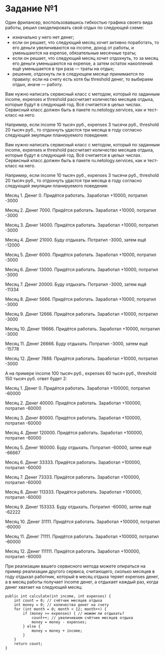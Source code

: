 # Задание №1 

Один фрилансер, воспользовавшись гибкостью графика своего вида работы, решил смоделировать свой отдых по следующей схеме:

- изначально у него нет денег;
- если он решает, что следующий месяц хочет активно поработать, то его деньги увеличиваются на income, доход от работы, и уменьшаются на expense, обязательные месячные траты;
- если он решает, что следующий месяц хочет отдохнуть, то за месяц его деньги уменьшаются на expense, а затем остаток накоплений ещё уменьшается в три раза — траты на отдых;
- решение, отдохнуть ли в следующем месяце принимается по правилу: если на счету есть хотя бы threshold денег, то выбираем отдых, иначе — работу.

Вам нужно написать сервисный класс с методом, который по заданным income, expenses и threshold рассчитает количество месяцев отдыха, которые будут в следующий год. Всё считается в целых числах. Сервисный класс должен быть в пакете ru.netology.services, как и тест-класс на него.

Например, если income 10 тысяч руб., expenses 3 тысячи руб., threshold 20 тысяч руб., то отдохнуть удастся три месяца в году согласно следующей эмуляции планируемого поведения:


Вам нужно написать сервисный класс с методом, который по заданным income, expenses и threshold рассчитает количество месяцев отдыха, которые будут в следующий год. Всё считается в целых числах. Сервисный класс должен быть в пакете ru.netology.services, как и тест-класс на него.

Например, если income 10 тысяч руб., expenses 3 тысячи руб., threshold 20 тысяч руб., то отдохнуть удастся три месяца в году согласно следующей эмуляции планируемого поведения:

Месяц 1. Денег 0. Придётся работать. Заработал +10000, потратил -3000

Месяц 2. Денег 7000. Придётся работать. Заработал +10000, потратил -3000

Месяц 3. Денег 14000. Придётся работать. Заработал +10000, потратил -3000

Месяц 4. Денег 21000. Буду отдыхать. Потратил -3000, затем ещё -12000

Месяц 5. Денег 6000. Придётся работать. Заработал +10000, потратил -3000

Месяц 6. Денег 13000. Придётся работать. Заработал +10000, потратил -3000

Месяц 7. Денег 20000. Буду отдыхать. Потратил -3000, затем ещё -11334

Месяц 8. Денег 5666. Придётся работать. Заработал +10000, потратил -3000

Месяц 9. Денег 12666. Придётся работать. Заработал +10000, потратил -3000

Месяц 10. Денег 19666. Придётся работать. Заработал +10000, потратил -3000

Месяц 11. Денег 26666. Буду отдыхать. Потратил -3000, затем ещё -15778

Месяц 12. Денег 7888. Придётся работать. Заработал +10000, потратил -3000

А на примере income 100 тысяч руб., expenses 60 тысяч руб., threshold 150 тысяч руб. ответ будет 2:

Месяц 1. Денег 0. Придётся работать. Заработал +100000, потратил -60000

Месяц 2. Денег 40000. Придётся работать. Заработал +100000, потратил -60000

Месяц 3. Денег 80000. Придётся работать. Заработал +100000, потратил -60000

Месяц 4. Денег 120000. Придётся работать. Заработал +100000, потратил -60000

Месяц 5. Денег 160000. Буду отдыхать. Потратил -60000, затем ещё -66667

Месяц 6. Денег 33333. Придётся работать. Заработал +100000, потратил -60000

Месяц 7. Денег 73333. Придётся работать. Заработал +100000, потратил -60000

Месяц 8. Денег 113333. Придётся работать. Заработал +100000, потратил -60000

Месяц 9. Денег 153333. Буду отдыхать. Потратил -60000, затем ещё -62222

Месяц 10. Денег 31111. Придётся работать. Заработал +100000, потратил -60000

Месяц 11. Денег 71111. Придётся работать. Заработал +100000, потратил -60000

Месяц 12. Денег 111111. Придётся работать. Заработал +100000, потратил -60000

При реализации вашего сервисного метода можете опираться на пример реализации другого сервиса, считающего, сколько месяцев в году отдыхал работник, который в месяц отдыха теряет expenses денег, а в месяц работы получает income денег, а отдыхает каждый раз, когда денег хватает на следующий месяц:

    public int calculate(int income, int expenses) {
        int count = 0; // счётчик месяцев отдыха
        int money = 0; // количество денег на счету
        for (int month = 0; month < 12; month++) {
            if (money >= expenses) { // можем ли отдыхать?
                count++; // увеличиваем счётчик месяцев отдыха
                money = money - expenses;
            } else {
                money = money + income;
            }
        }
        return count;
    }